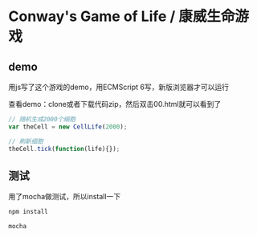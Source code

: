 # Conway's Game of Life / 康威生命游戏


## demo
用js写了这个游戏的demo，用ECMScript 6写，新版浏览器才可以运行

查看demo：clone或者下载代码zip，然后双击00.html就可以看到了


```javascript
// 随机生成2000个细胞
var theCell = new CellLife(2000);

// 刷新细胞
theCell.tick(function(life){});
```


## 测试
用了mocha做测试，所以install一下
```javascript
npm install

mocha
```
